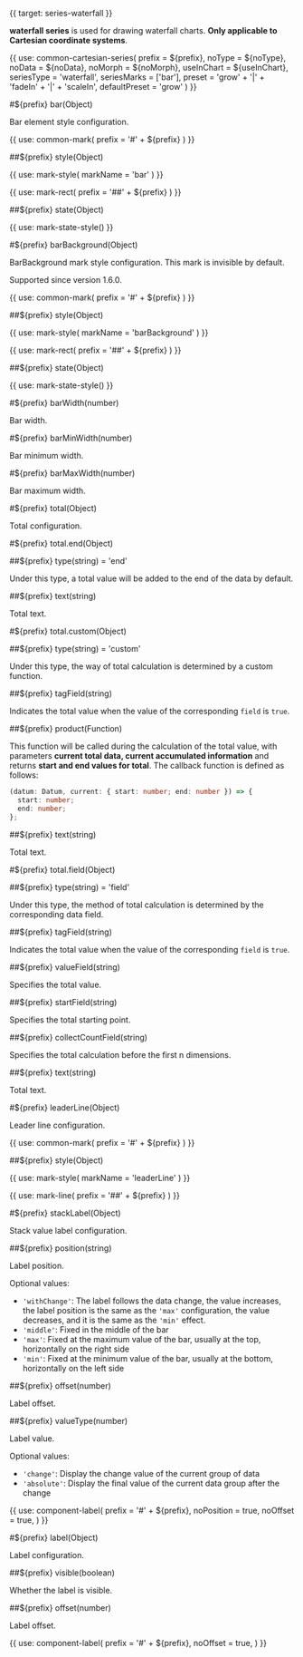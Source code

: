 {{ target: series-waterfall }}

<!-- IWaterfallSeriesSpec -->

**waterfall series** is used for drawing waterfall charts. **Only applicable to Cartesian coordinate systems**.

{{ use: common-cartesian-series(
  prefix = ${prefix},
  noType = ${noType},
  noData = ${noData},
  noMorph = ${noMorph},
  useInChart = ${useInChart},
  seriesType = 'waterfall',
  seriesMarks = ['bar'],
  preset = 'grow' + '|' + 'fadeIn' + '|' + 'scaleIn',
  defaultPreset = 'grow'
) }}

#${prefix} bar(Object)

Bar element style configuration.

{{ use: common-mark(
  prefix = '#' + ${prefix}
) }}

##${prefix} style(Object)

{{ use: mark-style(
  markName = 'bar'
) }}

{{ use: mark-rect(
  prefix = '##' + ${prefix}
) }}

##${prefix} state(Object)

{{ use: mark-state-style() }}

#${prefix} barBackground(Object)

BarBackground mark style configuration. This mark is invisible by default.

Supported since version 1.6.0.

{{ use: common-mark(
  prefix = '#' + ${prefix}
) }}

##${prefix} style(Object)

{{ use: mark-style(
  markName = 'barBackground'
) }}

{{ use: mark-rect(
  prefix = '##' + ${prefix}
) }}

##${prefix} state(Object)

{{ use: mark-state-style() }}

#${prefix} barWidth(number)

Bar width.

#${prefix} barMinWidth(number)

Bar minimum width.

#${prefix} barMaxWidth(number)

Bar maximum width.

#${prefix} total(Object)

Total configuration.

#${prefix} total.end(Object)

##${prefix} type(string) = 'end'

Under this type, a total value will be added to the end of the data by default.

##${prefix} text(string)

Total text.

#${prefix} total.custom(Object)

##${prefix} type(string) = 'custom'

Under this type, the way of total calculation is determined by a custom function.

##${prefix} tagField(string)

Indicates the total value when the value of the corresponding `field` is `true`.

##${prefix} product(Function)

This function will be called during the calculation of the total value, with parameters **current total data, current accumulated information** and returns **start and end values for total**. The callback function is defined as follows:

```ts
(datum: Datum, current: { start: number; end: number }) => {
  start: number;
  end: number;
};
```

##${prefix} text(string)

Total text.

#${prefix} total.field(Object)

##${prefix} type(string) = 'field'

Under this type, the method of total calculation is determined by the corresponding data field.

##${prefix} tagField(string)

Indicates the total value when the value of the corresponding `field` is `true`.

##${prefix} valueField(string)

Specifies the total value.

##${prefix} startField(string)

Specifies the total starting point.

##${prefix} collectCountField(string)

Specifies the total calculation before the first n dimensions.

##${prefix} text(string)

Total text.

#${prefix} leaderLine(Object)

Leader line configuration.

{{ use: common-mark(
  prefix = '#' + ${prefix}
) }}

##${prefix} style(Object)

{{ use: mark-style(
  markName = 'leaderLine'
) }}

{{ use: mark-line(
  prefix = '##' + ${prefix}
) }}

#${prefix} stackLabel(Object)

Stack value label configuration.

##${prefix} position(string)

Label position.

Optional values:

- `'withChange'`: The label follows the data change, the value increases, the label position is the same as the `'max'` configuration, the value decreases, and it is the same as the `'min'` effect.
- `'middle'`: Fixed in the middle of the bar
- `'max'`: Fixed at the maximum value of the bar, usually at the top, horizontally on the right side
- `'min'`: Fixed at the minimum value of the bar, usually at the bottom, horizontally on the left side

##${prefix} offset(number)

Label offset.

##${prefix} valueType(number)

Label value.

Optional values:

- `'change'`: Display the change value of the current group of data
- `'absolute'`: Display the final value of the current data group after the change

{{ use: component-label(
  prefix = '#' + ${prefix},
  noPosition = true,
  noOffset = true,
) }}

#${prefix} label(Object)

Label configuration.

##${prefix} visible(boolean)

Whether the label is visible.

##${prefix} offset(number)

Label offset.

{{ use: component-label(
  prefix = '#' + ${prefix},
  noOffset = true,
) }}
